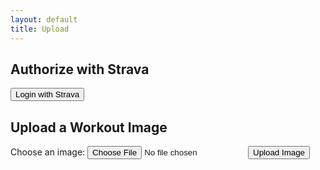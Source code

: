 ```yaml
---
layout: default
title: Upload
---
```


<h2>Authorize with Strava</h2>

<!-- Button to initiate Strava login -->
<button onclick="loginWithStrava()">Login with Strava</button>

<h2>Upload a Workout Image</h2>

<!-- Form for image upload -->
<form id="uploadForm">
  <label for="imageInput">Choose an image:</label>
  <input type="file" id="imageInput" name="image" required>
  <button type="button" onclick="uploadImage()">Upload Image</button>
</form>

<!-- Display area for output -->
<div id="result"></div>

<script>
  // Function to handle Strava login and redirect
  async function loginWithStrava() {
    const response = await fetch('/.netlify/functions/get-client-id');
    const data = await response.json();
    const clientId = data.clientId;
    const redirectUri = "https://warm-mandazi-6b7218.netlify.app/.netlify/functions/strava-auth";

    const stravaUrl = `https://www.strava.com/oauth/authorize?client_id=${clientId}&response_type=code&redirect_uri=${redirectUri}&scope=activity:write,read_all`;
    window.location.href = stravaUrl;
  }

  // Store access token from URL in localStorage
  window.onload = function() {
    const urlParams = new URLSearchParams(window.location.search);
    const accessToken = urlParams.get('access_token');
    if (accessToken) {
      localStorage.setItem('strava_access_token', accessToken);
      window.history.replaceState({}, document.title, "/upload"); // Clean the URL
    }
  };

  // Function to upload image to imgbb and then process it
  async function uploadImage() {
    const imageInput = document.getElementById('imageInput').files[0];
    if (!imageInput) {
      document.getElementById('result').innerText = "Please select an image to upload.";
      return;
    }

    // Retrieve access token from localStorage
    const accessToken = localStorage.getItem('strava_access_token');
    if (!accessToken) {
      document.getElementById('result').innerText = "Please log in with Strava first.";
      return;
    }

    try {
      // Fetch imgbb API key
      const keyResponse = await fetch('/.netlify/functions/get-imgbb-key');
      const keyData = await keyResponse.json();
      const apiKey = keyData.apiKey;

      // Prepare and upload image to imgbb
      const formData = new FormData();
      formData.append("key", apiKey);
      formData.append("image", imageInput);

      const imgbbResponse = await fetch("https://api.imgbb.com/1/upload", {
        method: "POST",
        body: formData,
      });
      const imgbbData = await imgbbResponse.json();

      if (imgbbData.success) {
        const uploadedImageUrl = imgbbData.data.url;
        
        // Display the Strava token and image URL to the result div
        document.getElementById('result').innerText = `Strava Access Token: ${accessToken}\nImage URL: ${uploadedImageUrl}`;

        // Call processImage function to further process the image
        await processImage(uploadedImageUrl, accessToken);
      } else {
        document.getElementById('result').innerText = "Error uploading image to imgbb.";
      }
    } catch (error) {
      console.error("Error uploading image:", error);
      document.getElementById('result').innerText = "Error occurred during upload.";
    }
  }

  // Function to process the image through the Netlify function
  async function processImage(imageUrl, accessToken) {
    try {
      const response = await fetch('/.netlify/functions/process-image', {
        method: 'POST',
        headers: { 'Content-Type': 'application/json' },
        body: JSON.stringify({ imageUrl, accessToken })
      });

      const result = await response.json();
      if (result.activity_url) {
        document.getElementById('result').innerHTML += `
          <p>${result.message}</p>
          <p><a href="${result.activity_url}" target="_blank">View your activity on Strava</a></p>
        `;
      } else {
        document.getElementById('result').innerText += "\nError: " + (result.error || "Unknown error occurred.");
      }
    } catch (error) {
      console.error("Error processing image:", error);
      document.getElementById('result').innerText += "\nError occurred during image processing.";
    }
  }
</script>

